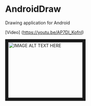 # AndroidDraw
Drawing application for Android


[Video] (https://youtu.be/AP7Dl_KofnI)

<a href="http://www.youtube.com/watch?feature=player_embedded&v=AP7Dl_KofnI
" target="_blank"><img src="http://img.youtube.com/vi/AP7Dl_KofnI/0.jpg" 
alt="IMAGE ALT TEXT HERE" width="240" height="180" border="10" /></a>
